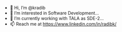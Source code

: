 - 👋 Hi, I’m @kradib
- 👀 I’m interested in Software Development...
- 🌱 I’m currently working with TALA as SDE-2...
- 📫 Reach me at https://www.linkedin.com/in/radibk/

<!---
kradib/kradib is a ✨ special ✨ repository because its `README.md` (this file) appears on your GitHub profile.
You can click the Preview link to take a look at your changes.
--->
